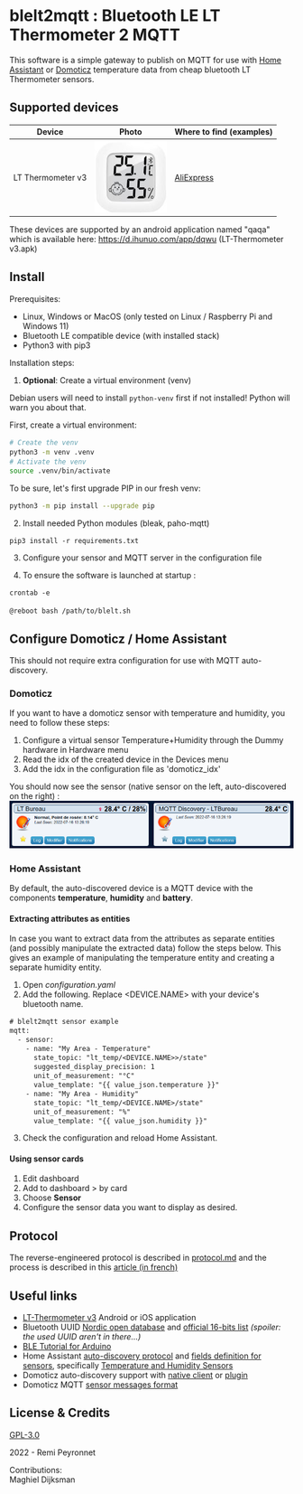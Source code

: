 # blelt2mqtt : Bluetooth LE LT Thermometer 2 MQTT

This software is a simple gateway to publish on MQTT for use with [Home Assistant](https://www.home-assistant.io/) or [Domoticz](https://www.domoticz.com/) temperature
data from cheap bluetooth LT Thermometer sensors.

## Supported devices

|      Device       |                     Photo                      | Where to find (examples)                                           |
|:-----------------:|:----------------------------------------------:|--------------------------------------------------------------------| 
| LT Thermometer v3 | ![LT Thermometer](docs/ble_lt_thermometer.jpg) | [AliExpress](https://fr.aliexpress.com/item/1005004073828412.html) |

These devices are supported by an android application named "qaqa" which is available here:
https://d.ihunuo.com/app/dqwu (LT-Thermometer v3.apk)


## Install

Prerequisites:
* Linux, Windows or MacOS (only tested on Linux / Raspberry Pi and Windows 11)
* Bluetooth LE compatible device (with installed stack)
* Python3 with pip3

Installation steps:  
1. **Optional**: Create a virtual environment (venv)  

Debian users will need to install `python-venv` first if not installed! Python will warn you about that.

First, create a virtual environment:

```bash
# Create the venv
python3 -m venv .venv
# Activate the venv
source .venv/bin/activate
```

To be sure, let's first upgrade PIP in our fresh venv:
```bash
python3 -m pip install --upgrade pip
```

2. Install needed Python modules (bleak, paho-mqtt)

```
pip3 install -r requirements.txt
```

3. Configure your sensor and MQTT server in the configuration file

4. To ensure the software is launched at startup :

```
crontab -e

@reboot bash /path/to/blelt.sh
```

## Configure Domoticz / Home Assistant

This should not require extra configuration for use with MQTT auto-discovery.

### Domoticz

If you want to have a domoticz sensor with temperature and humidity, you need to follow these steps:
1. Configure a virtual sensor Temperature+Humidity through the Dummy hardware in Hardware menu
2. Read the idx of the created device in the Devices menu
3. Add the idx in the configuration file as 'domoticz_idx'

You should now see the sensor (native sensor on the left, auto-discovered on the right) :
![Example of sensor in domoticz](./docs/domoticz.png)

### Home Assistant

By default, the auto-discovered device is a MQTT device with the components **temperature**, **humidity** 
and **battery**.  

#### Extracting attributes as entities

In case you want to extract data from the attributes as separate entities (and possibly manipulate the extracted data)
follow the steps below. This gives an example of manipulating the temperature entity and creating a separate humidity 
entity.

1. Open _configuration.yaml_
2. Add the following. Replace <DEVICE.NAME> with your device's bluetooth name.  
```
# blelt2mqtt sensor example
mqtt:
  - sensor:
    - name: "My Area - Temperature"
      state_topic: "lt_temp/<DEVICE.NAME>>/state"
      suggested_display_precision: 1
      unit_of_measurement: "°C"
      value_template: "{{ value_json.temperature }}"
    - name: "My Area - Humidity"
      state_topic: "lt_temp/<DEVICE.NAME>/state"
      unit_of_measurement: "%"
      value_template: "{{ value_json.humidity }}"
```
3. Check the configuration and reload Home Assistant.

#### Using sensor cards
1. Edit dashboard
2. Add to dashboard > by card
3. Choose **Sensor**
4. Configure the sensor data you want to display as desired.



## Protocol

The reverse-engineered protocol is described in [protocol.md](./protocol.md) and the process is described in this [article (in french)](https://www.lprp.fr/2022/07/capteur-bluetooth-le-temperature-dans-domoticz-par-reverse-engineering-et-mqtt-auto-discovery-domoticz-et-home-assistant/)


## Useful links

* [LT-Thermometer v3](https://d.ihunuo.com/app/dqwu) Android or iOS application
* Bluetooth UUID [Nordic open database](https://github.com/NordicSemiconductor/bluetooth-numbers-database) and [official 16-bits list](https://btprodspecificationrefs.blob.core.windows.net/assigned-values/16-bit%20UUID%20Numbers%20Document.pdf) <i>(spoiler: the used UUID aren't in there...)</i>
* [BLE Tutorial for Arduino](https://www.sgwireless.com/uploads/ueditor/upload/file/20200315/AN-101%20Enabling%20BLE%20function%20on%20Arduino%20Platform%20with%20SGW1010-EVK.pdf)
* Home Assistant [auto-discovery protocol](https://www.home-assistant.io/docs/mqtt/discovery/) and [fields definition for sensors](https://www.home-assistant.io/integrations/sensor.mqtt/), specifically 
[Temperature and Humidity Sensors](https://www.home-assistant.io/integrations/sensor.mqtt/#temperature-and-humidity-sensors)
* Domoticz auto-discovery support with [native client](https://www.domoticz.com/wiki/MQTT#Add_hardware_.22MQTT_Auto_Discovery_Client_Gateway.22) or [plugin](https://github.com/emontnemery/domoticz_mqtt_discovery)
* Domoticz MQTT [sensor messages format](https://piandmore.wordpress.com/2019/02/04/mqtt-out-for-domoticz/)


## License & Credits

[GPL-3.0 
](LICENSE)

2022 - Remi Peyronnet  

Contributions:  
Maghiel Dijksman